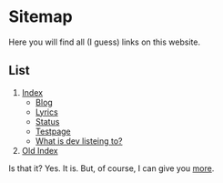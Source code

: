 # Sitemap
Here you will find all (I guess) links on this website.

## List
1. [Index](/)
    - [Blog](/blog)
    - [Lyrics](/lyrics)
    - [Status](/s)
    - [Testpage](/t)
    - [What is dev listeing to?](/widlt)
2. [Old Index](/?old=true)

Is that it? Yes. It is. But, of course, I can give you [more](/blog/links).
